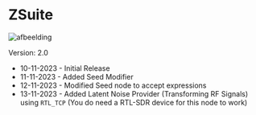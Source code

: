 # ZSuite

![afbeelding](https://github.com/TheBarret/ZSuite/assets/25234371/309a5f2c-81cb-496c-bb79-a34b56d08807)


Version: 2.0
- 10-11-2023 - Initial Release
- 11-11-2023 - Added Seed Modifier
- 12-11-2023 - Modified Seed node to accept expressions
- 13-11-2023 - Added Latent Noise Provider (Transforming RF Signals) using `RTL_TCP`
               (You do need a RTL-SDR device for this node to work)
